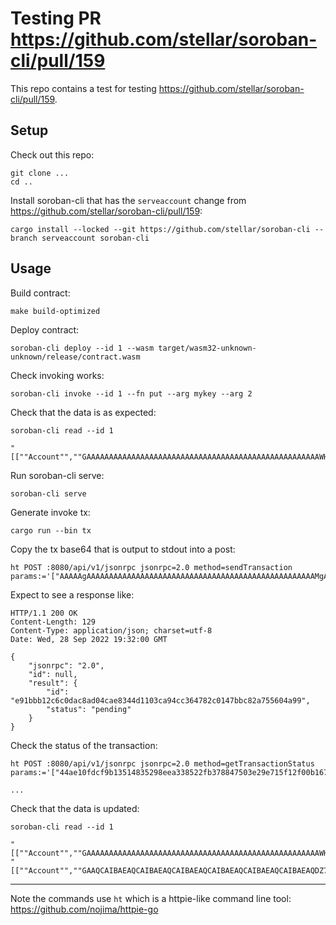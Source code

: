 # Testing PR https://github.com/stellar/soroban-cli/pull/159

This repo contains a test for testing https://github.com/stellar/soroban-cli/pull/159.

## Setup

Check out this repo:

```
git clone ...
cd ..
```

Install soroban-cli that has the `serveaccount` change from https://github.com/stellar/soroban-cli/pull/159:

```
cargo install --locked --git https://github.com/stellar/soroban-cli --branch serveaccount soroban-cli
```

## Usage

Build contract:
```
make build-optimized
```

Deploy contract:
```
soroban-cli deploy --id 1 --wasm target/wasm32-unknown-unknown/release/contract.wasm
```

Check invoking works:
```
soroban-cli invoke --id 1 --fn put --arg mykey --arg 2
```

Check that the data is as expected:
```
soroban-cli read --id 1
```
```
"[[""Account"",""GAAAAAAAAAAAAAAAAAAAAAAAAAAAAAAAAAAAAAAAAAAAAAAAAAAAAWHF""],""mykey""]",2
```

Run soroban-cli serve:
```
soroban-cli serve
```

Generate invoke tx:
```
cargo run --bin tx
```

Copy the tx base64 that is output to stdout into a post:
```
ht POST :8080/api/v1/jsonrpc jsonrpc=2.0 method=sendTransaction params:='["AAAAAgAAAAAAAAAAAAAAAAAAAAAAAAAAAAAAAAAAAAAAAAAAAAAAAAAAAMgAAAAAAAAAAQAAAAAAAAAAAAAAAQAAAAAAAAAYAAAAAAAAAAQAAAAEAAAAAQAAAAQAAAAgAAAAAAAAAAAAAAAAAAAAAAAAAAAAAAAAAAAAAAAAAAEAAAAFAAAAA3B1dAAAAAAFAAAABW15a2V5AAAAAAAAAQAAAHsAAAAAAAAAAQAAAAYAAAAAAAAAAAAAAAAAAAAAAAAAAAAAAAAAAAAAAAAAAQAAAAQAAAABAAAAAAAAAAIAAAAEAAAAAQAAAAcAAAAAAAAAAAAAAAAAAAAAAAAAAAAAAAAAAAAAAAAAAAAAAAEAAAAFAAAABW15a2V5AAAAAAAAAAAAAAA="]'
```

Expect to see a response like:
```
HTTP/1.1 200 OK
Content-Length: 129
Content-Type: application/json; charset=utf-8
Date: Wed, 28 Sep 2022 19:32:00 GMT

{
    "jsonrpc": "2.0",
    "id": null,
    "result": {
        "id": "e91bbb12c6c0dac8ad04cae8344d1103ca94cc364782c0147bbc82a755604a99",
        "status": "pending"
    }
}
```

Check the status of the transaction:
```
ht POST :8080/api/v1/jsonrpc jsonrpc=2.0 method=getTransactionStatus params:='["44ae10fdcf9b13514835298eea338522fb378847503e29e715f12f00b1678b6c"]'
```
```
...
```

Check that the data is updated:
```
soroban-cli read --id 1
```
```
"[[""Account"",""GAAAAAAAAAAAAAAAAAAAAAAAAAAAAAAAAAAAAAAAAAAAAAAAAAAAAWHF""],""mykey""]",2
"[[""Account"",""GAAQCAIBAEAQCAIBAEAQCAIBAEAQCAIBAEAQCAIBAEAQCAIBAEAQDZ7H""],""mykey""]",123
```

---

Note the commands use `ht` which is a httpie-like command line tool:
https://github.com/nojima/httpie-go
